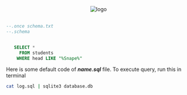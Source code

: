 <div align="center">
<img src="https://github-production-user-asset-6210df.s3.amazonaws.com/79293287/287023363-0c72c852-3d13-4af6-b543-aa7dfe8bcf27.png" alt="logo">
<br/> <br/>

</div>

```sql
--.once schema.txt
--.schema


   SELECT *
     FROM students
    WHERE head LIKE "%Snape%"
```

Here is some default code of _**name.sql**_ file. To execute query, run this in terminal

```sh
cat log.sql | sqlite3 database.db
```
